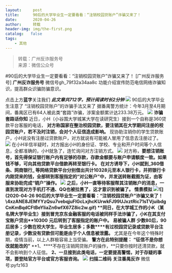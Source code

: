 ```yaml
---
layout:     post
title:      90后的大学毕业生一定要看看：“注销校园贷账户”诈骗又来了！
date:       2020-04-26
author:     转载
header-img: img/the-first.png
catalog:   false
tags:
    - 其他
---
```


<blockquote><p>转载：广州反诈服务号<br>
来源：微信公众号</p></blockquote>

#90后的大学毕业生一定要看看：“注销校园贷账户”诈骗又来了！
[广州反诈服务号]
**广州反诈服务号**
微信号gh_79f32a34aa8c
功能介绍宣传防范电信网络诈骗知识，提高群众识骗防骗意识。

点击上方**蓝字**关注我们
**_此文章共712字，预计阅读时长2分钟_**
![]({{site.baseurl}}/postimg/4xzANE8JEMYYzQsu7vebqjuFlGcLxjhc9BU5uMD2xwpb58F1GNQrznl7XLGZRrhTY9OSicySSVP05LWQcdicyGicg.jpeg)
90后的大学毕业生注意了
“注销校园贷账户”的诈骗手法又来了
据番禺警方统计：今年3月至4月期间，番禺区已有64人被此类“套路”诈骗，涉案金额累计达233.38万元。
![]({{site.baseurl}}/postimg/4xzANE8JEMapIk6jNXUwMghpdUiblydQLfdwYNbibm4qJ4xphlSjrzxkAgeqoMCYlWJCdibpesJTI1GTOtBIX2icHQ.jpeg)
**诈骗套路话你知**
近日，小H（小谷围大学城某大学在读研究生）接到一个自称是360贷款平台客服的电话，
**对方称国家在整治校园贷款，要注销其在大学期间注册的校园贷账户，若不及时注销，会对个人征信造成影响。**
现协助注销你的学生贷款账户，小H说没有注册过贷款账户，对方就说有可能被人冒用了信息去注册过了。
![]({{site.baseurl}}/postimg/4xzANE8JEMapIk6jNXUwMghpdUiblydQL3eyicaiabpm1c6Qbib88ibCBLxGFlm4iaLT06tkOndjJgl54PLceNsKsdQA.jpeg)
在小H半信半疑时，对方报出小H的身份证、学校、专业和开户时间等个人信息，全都准确的，小H就急了，连忙询问对方注销方式。
![]({{site.baseurl}}/postimg/4xzANE8JEMapIk6jNXUwMghpdUiblydQLBEEGF7RktouSbiak5VPe2G1c3TbH6Ot9OVTReDiaicvwicoaSJJReYhxtQ.jpeg)
对方称，**要想注销账号，首先得保证银行账户内有足够的存款，存款金额要与账户申请额度一致。****如果钱不够，可向其他贷款平台借款再转至银行卡。**
在对方诱导下，小H就到_360借条、网商银行_
等网络贷款平台分别借出共计10328元至本人银行卡，并把银行卡内刚贷来的钱，全部转到客服指定的“对公账户”中，并发送转账截图为证，由客服来协助完成“销户”操作。
![]({{site.baseurl}}/postimg/4xzANE8JEMapIk6jNXUwMghpdUiblydQLSASiaGovgZdAetx8BVwMJjHwtP5xUSQFxvYAr8CUyLZq408lgUWBsAg.jpeg)
之后，小H一直等待客服帮其注销账户的消息，一直到发现对方手机打不通、QQ也被拉黑了，这才意识到被骗了。
**情景模拟**
![]({{site.baseurl}}/postimg/4xzANE8JEMapIk6jNXUwMghpdUiblydQLUZxB2vyMYp8mtEyDk0pCicx4M84icPjFRlQ9ibv39BlUOH9eq3vcZIqyw.jpeg)![](2020-04-26
90后的大学毕业生一定要看看：“注销校园贷账户”诈骗又来了！\\4xzANE8JEMYYzQsu7vebqjuFlGcLxjhcKUrwkFJ99UJxztRic71sTVjuibdgCnKmBqdCFtBeYliaZn6wfX67Z8ic2w.gif)
**同日，在大学城工作的小K（某名牌大学毕业生）接到冒充京东金融客服的电话被同样手法诈骗了，小K在其支付宝账户贷出****10300**
**元后转到了客服指定的账户中。**
**易被骗人群**
**少数80后，90后居多；少数在校大学生，毕业生居多；多数****有过校园贷记录或贷款平台注册记录，少数没有贷款但可能是由于个人信息被泄露。**
尤其是在今年这个特殊时期，疫情当前，以上人群极容易上当受骗。
**警方在此特别提醒：**
**“征信不是你想改就能改的”**
**1、****不存在注销网贷账户的操作，**只要你按时还清贷款，就不会影响到个人征信。
**2、**一旦接到此类电话，一定要提高警惕，对于存疑的事项，要**登陆官方平台或官方客服咨询。**
![]({{site.baseurl}}/postimg/4xzANE8JEMapIk6jNXUwMghpdUiblydQLV136qGOWWLxA5L08thHzxZ7bXsfvvRBVAV9sLMmYCmZlz6icGkGEshw.jpeg)
**扫描二维码**
**关注番禺反诈**
微信号:pyfz163
